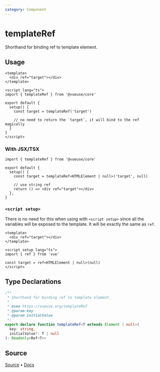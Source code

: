 ```yaml
---
category: Component
---
```


# templateRef

Shorthand for binding ref to template element.

## Usage

```vue
<template>
  <div ref="target"></div>
</template>

<script lang="ts">
import { templateRef } from '@vueuse/core'

export default {
  setup() {
    const target = templateRef('target')

    // no need to return the `target`, it will bind to the ref magically
  }
}
</script>
```

### With JSX/TSX

```tsx
import { templateRef } from '@vueuse/core'

export default {
  setup() {
    const target = templateRef<HTMLElement | null>('target', null)

    // use string ref
    return () => <div ref="target"></div>
  },
}
```

### `<script setup>`

There is no need for this when using with `<script setup>` since all the variables will be exposed to the template. It will be exactly the same as `ref`.

```vue
<template>
  <div ref="target"></div>
</template>

<script setup lang="ts">
import { ref } from 'vue'

const target = ref<HTMLElement | null>(null)
</script>
```

<!--FOOTER_STARTS-->
## Type Declarations

```typescript
/**
 * Shorthand for binding ref to template element.
 *
 * @see https://vueuse.org/templateRef
 * @param key
 * @param initialValue
 */
export declare function templateRef<T extends Element | null>(
  key: string,
  initialValue?: T | null
): Readonly<Ref<T>>
```

## Source

[Source](https://github.com/vueuse/vueuse/blob/main/packages/core/templateRef/index.ts) • [Docs](https://github.com/vueuse/vueuse/blob/main/packages/core/templateRef/index.md)


<!--FOOTER_ENDS-->
